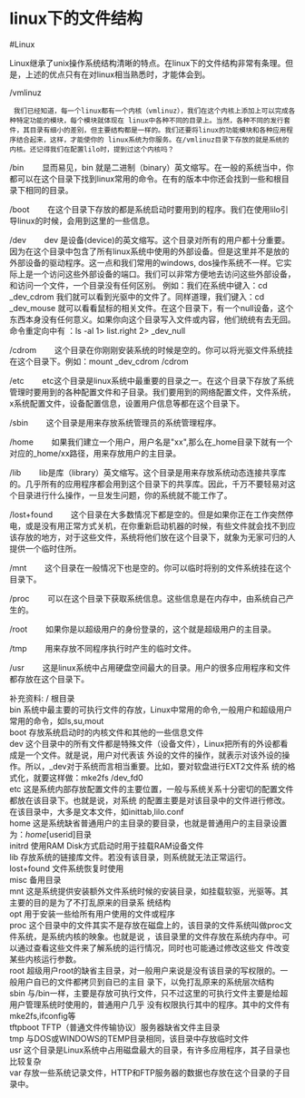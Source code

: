 # linux下的文件结构
#Linux

Linux继承了unix操作系统结构清晰的特点。在linux下的文件结构非常有条理。但是，上述的优点只有在对linux相当熟悉时，才能体会到。 

/vmlinuz

     我们已经知道，每一个linux都有一个内核（vmlinuz），我们在这个内核上添加上可以完成各种特定功能的模块，每个模块就体现在 linux中各种不同的目录上。当然，各种不同的发行套件，其目录有细小的差别，但主要结构都是一样的。我们还要将linux的功能模块和各种应用程序结合起来，这样，才能使你的 linux系统为你服务。在/vmlinuz目录下存放的就是系统的内核。还记得我们在配置lilo时，提到过这个内核吗？

/bin 
　　显而易见，bin 就是二进制（binary）英文缩写。在一般的系统当中，你都可以在这个目录下找到linux常用的命令。在有的版本中你还会找到一些和根目录下相同的目录。

/boot 
　　在这个目录下存放的都是系统启动时要用到的程序。我们在使用lilo引导linux的时候，会用到这里的一些信息。

/dev 
　　dev 是设备(device)的英文缩写。这个目录对所有的用户都十分重要。因为在这个目录中包含了所有linux系统中使用的外部设备。但是这里并不是放的外部设备的驱动程序。这一点和我们常用的windows, dos操作系统不一样。它实际上是一个访问这些外部设备的端口。我们可以非常方便地去访问这些外部设备，和访问一个文件，一个目录没有任何区别。 例如：我们在系统中键入：cd _dev_cdrom 我们就可以看到光驱中的文件了。同样道理，我们键入：cd _dev_mouse 就可以看看鼠标的相关文件。在这个目录下，有一个null设备，这个东西本身没有任何意义。如果你向这个目录写入文件或内容，他们统统有去无回。命令重定向中有 ：ls -al 1> list.right 2> _dev_null

/cdrom 
　　这个目录在你刚刚安装系统的时候是空的。你可以将光驱文件系统挂在这个目录下。例如：mount _dev_cdrom /cdrom

/etc 
　　etc这个目录是linux系统中最重要的目录之一。在这个目录下存放了系统管理时要用到的各种配置文件和子目录。我们要用到的网络配置文件，文件系统，x系统配置文件，设备配置信息，设置用户信息等都在这个目录下。

/sbin 
　　这个目录是用来存放系统管理员的系统管理程序。

/home 
　　如果我们建立一个用户，用户名是"xx",那么在_home目录下就有一个对应的_home/xx路径，用来存放用户的主目录。

/lib 
　　lib是库（library）英文缩写。这个目录是用来存放系统动态连接共享库的。几乎所有的应用程序都会用到这个目录下的共享库。因此，千万不要轻易对这个目录进行什么操作，一旦发生问题，你的系统就不能工作了。

/lost+found 
　　这个目录在大多数情况下都是空的。但是如果你正在工作突然停电，或是没有用正常方式关机，在你重新启动机器的时候，有些文件就会找不到应该存放的地方，对于这些文件，系统将他们放在这个目录下，就象为无家可归的人提供一个临时住所。

/mnt 
　　这个目录在一般情况下也是空的。你可以临时将别的文件系统挂在这个目录下。

/proc 
　　可以在这个目录下获取系统信息。这些信息是在内存中，由系统自己产生的。

/root 
　　如果你是以超级用户的身份登录的，这个就是超级用户的主目录。

/tmp 
　　用来存放不同程序执行时产生的临时文件。

/usr 
　　这是linux系统中占用硬盘空间最大的目录。用户的很多应用程序和文件都存放在这个目录下。

补充资料:
/              根目录  
bin            系统中最主要的可执行文件的存放，Linux中常用的命令,一般用户和超级用户常用的命令，如ls,su,mout  
boot           存放系统启动时的内核文件和其他的一些信息文件    
dev            这个目录中的所有文件都是特殊文件（设备文件），Linux把所有的外设都看成是一个文件。就是说，用户对代表该               外设的文件的操作，就表示对该外设的操作。所以，_dev对于系统而言相当重要。比如，要对软盘进行EXT2文件系               统的格式化，就要这样做：mke2fs /dev_fd0  
etc            这是系统内部存放配置文件的主要位置，一般与系统关系十分密切的配置文件都放在该目录下。也就是说，对系统               的配置主要是对该目录中的文件进行修改。在该目录中，大多是文本文件，如inittab,lilo.conf  
home           这是系统缺省普通用户的主目录的要目录，也就是普通用户的主目录设置为：_home_[userid]目录  
initrd         使用RAM Disk方式启动时用于挂载RAM设备文件  
lib            存放系统的链接库文件。若没有该目录，则系统就无法正常运行。  
lost+found     文件系统恢复时使用  
misc           备用目录  
mnt            这是系统提供安装额外文件系统时候的安装目录，如挂载软驱，光驱等。其主要的目的是为了不打乱原来的目录系                 统结构  
opt            用于安装一些给所有用户使用的文件或程序  
proc           这个目录中的文件其实不是存放在磁盘上的，该目录的文件系统叫做proc文件系统，是系统内核的映象。也就是说               ，该目录里的文件存放在系统内存中。可以通过查看这些文件来了解系统的运行情况，同时也可能通过修改这些文               件改变某些内核运行参数。       
root           超级用户root的缺省主目录，对一般用户来说是没有该目录的写权限的。一般用户自已的文件都拷贝到自已的主目               录下，以免打乱原来的系统层次结构  
sbin           与/bin一样，主要是存放可执行文件，只不过这里的可执行文件主要是给超用户管理系统时使用的，普通用户几乎                 没有权限执行其中的程序。其中的文件有mke2fs,ifconfig等  
tftpboot       TFTP（普通文件传输协议）服务器缺省文件主目录  
tmp            与DOS或WINDOWS的TEMP目录相同，该目录中存放临时文件  
usr            这个目录是Linux系统中占用磁盘最大的目录，有许多应用程序，其子目录也比较复杂  
var            存放一些系统记录文件，HTTP和FTP服务器的数据也存放在这个目录的子目录中。
